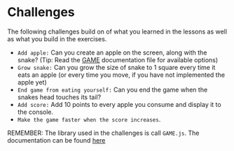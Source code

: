 # Challenges

The following challenges build on of what you learned in the lessons as well as what you build in the exercises.

- `Add apple:` Can you create an apple on the screen, along with the snake? (Tip: Read the [GAME](../lib/documentation) documentation file for available options)
- `Grow snake:` Can you grow the size of snake to 1 square every time it eats an apple (or every time you move, if you have not implemented the apple yet)
- `End game from eating yourself:` Can you end the game when the snakes head touches its tail?
- `Add score:` Add 10 points to every apple you consume and display it to the console.
- `Make the game faster when the score increases`.

REMEMBER: The library used in the challenges is call `GAME.js`. The documentation can be found [here](../lib/documentation.md)
